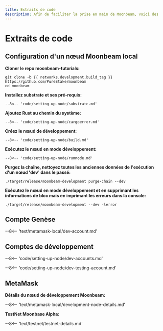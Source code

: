 ```yaml
---
title: Extraits de code
description: Afin de faciliter la prise en main de Moonbeam, voici des extraits de code pour chacun des tutoriels que nous avons créés.
---
```


# Extraits de code

## Configuration d'un nœud Moonbeam local

**Cloner le repo moonbeam-tutorials:**

```
git clone -b {{ networks.development.build_tag }} https://github.com/PureStake/moonbeam
cd moonbeam
```

**Installez substrate et ses pré-requis:**

```
--8<-- 'code/setting-up-node/substrate.md'
```

**Ajoutez Rust au chemin du système:**

```
--8<-- 'code/setting-up-node/cargoerror.md'
```

**Créez le nœud de développement:**

```
--8<-- 'code/setting-up-node/build.md'
```

**Exécutez le nœud en mode développement:**

```
--8<-- 'code/setting-up-node/runnode.md'
```

**Purgez la chaîne, nettoyez toutes les anciennes données de l'exécution d'un nœud 'dev' dans le passé:**

```
./target/release/moonbeam-development purge-chain --dev
```

**Exécutez le nœud en mode développement et en supprimant les informations de bloc mais en imprimant les erreurs dans la console:**

```
./target/release/moonbeam-development --dev -lerror
```

## Compte Genèse

--8<-- 'text/metamask-local/dev-account.md'

## Comptes de développement

--8<-- 'code/setting-up-node/dev-accounts.md'

--8<-- 'code/setting-up-node/dev-testing-account.md'

## MetaMask

**Détails du nœud de développement Moonbeam:**

--8<-- 'text/metamask-local/development-node-details.md'

**TestNet Moonbase Alpha:**

--8<-- 'text/testnet/testnet-details.md'
